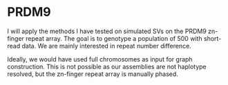 # PRDM9

I will apply the methods I have tested on simulated SVs on the PRDM9 zn-finger repeat array. The goal is to genotype a population of 500 with short-read data. We are mainly interested in repeat number difference. 

Ideally, we would have used full chromosomes as input for graph construction. This is not possible as our assemblies are not haplotype resolved, but the zn-finger repeat array is manually phased.
